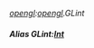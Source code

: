 _[opengl](../../modules/opengl/opengl-module.md):[opengl](../../modules/opengl/opengl-module.md).GLint_
##### Alias GLint:[Int](../../modules/wonkey/wonkey-types-int.md)
